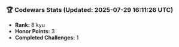 ### 🏆 Codewars Stats (Updated: 2025-07-29 16:11:26 UTC)

- **Rank:** 8 kyu
- **Honor Points:** 3
- **Completed Challenges:** 1
